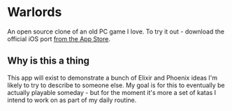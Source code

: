 # Warlords

An open source clone of an old PC game I love. To try it out - download the
official iOS port [from the App Store](https://apps.apple.com/us/app/warlords-classic-strategy/id532024361).

## Why is this a thing

This app will exist to demonstrate a bunch of Elixir and Phoenix ideas I'm
likely to try to describe to someone else. My goal is for this to eventually be
actually playable someday - but for the moment it's more a set of katas I
intend to work on as part of my daily routine.
